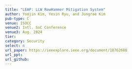 ```yaml
---
title: "LEAP: LLW RowHammer Mitigation System"
author: Yoojin Kim, Yesin Ryu, and Jungrae Kim
pub-type: C
venue: ISOCC
venue2: Intl. SoC Conference
venue3: Aug. 2024
tier: 
category: Security
select: n
url_paper: https://ieeexplore.ieee.org/document/10762688
url_ppt:
url_github:
---
```

